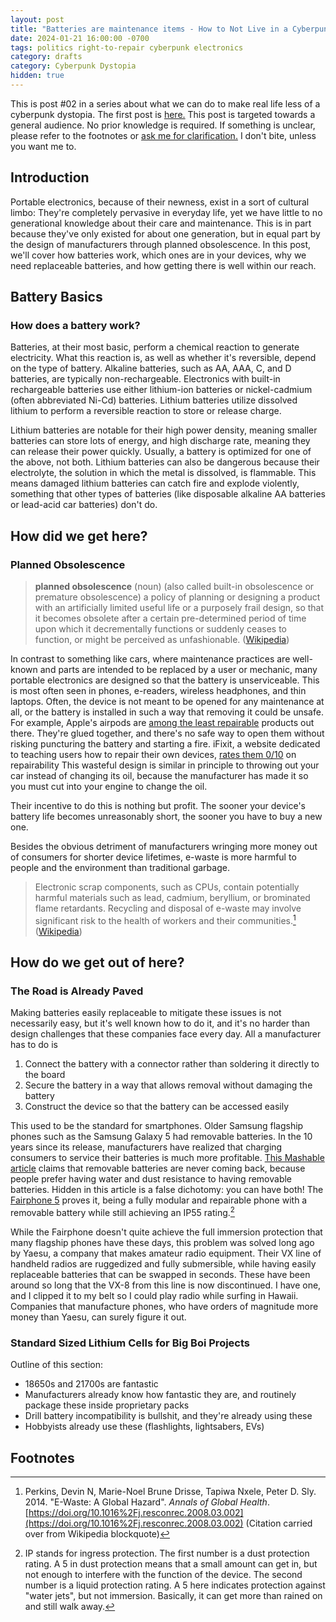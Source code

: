 ```yaml
---
layout: post
title: "Batteries are maintenance items - How to Not Live in a Cyberpunk Dystopia #02"
date: 2024-01-21 16:00:00 -0700
tags: politics right-to-repair cyberpunk electronics
category: drafts
category: Cyberpunk Dystopia
hidden: true
--- 
```


This is post #02 in a series about what we can do to make real life less 
of a cyberpunk dystopia. The first post is 
[here.](https://sudo-nano.github.io/posts/Cyberpunk-Dystopia-00/) 
This post is targeted towards a general audience. No prior knowledge is required. 
If something is unclear, please refer to the footnotes or 
[ask me for clarification.](https://sudo-nano.github.io/about/)
I don't bite, unless you want me to.


## Introduction

Portable electronics, because of their newness, exist in a sort of cultural 
limbo: 
They're completely pervasive in everyday life, yet we have little to no 
generational knowledge about their care and maintenance. 
This is in part because they've only existed for about one generation, but in 
equal part by the design of manufacturers through planned obsolescence.
In this post, we'll cover how batteries work, which ones are in your devices,
why we need replaceable batteries, and how getting there is well within our 
reach.

## Battery Basics

### How does a battery work? 
Batteries, at their most basic, perform a chemical reaction to generate 
electricity. 
What this reaction is, as well as whether it's reversible, depend on the type of 
battery. 
Alkaline batteries, such as AA, AAA, C, and D batteries, are typically non-rechargeable.
Electronics with built-in rechargeable batteries use either lithium-ion batteries or
nickel-cadmium (often abbreviated Ni-Cd) batteries.
Lithium batteries utilize dissolved lithium to perform a reversible reaction to 
store or release charge. 
<!-- TODO: Find a citation for how lithium batteries work -->

Lithium batteries are notable for their high power density, meaning smaller 
batteries can store lots of energy, and high discharge rate, meaning they can 
release their power quickly. 
Usually, a battery is optimized for one of the above, not both. 
Lithium batteries can also be dangerous because their electrolyte, the solution
in which the metal is dissolved, is flammable. This means damaged lithium 
batteries can catch fire and explode violently, something that other types of 
batteries (like disposable alkaline AA batteries or lead-acid car batteries) don't do.

## How did we get here? 

### Planned Obsolescence
> **planned obsolescence** (noun)
> (also called built-in obsolescence or premature obsolescence) a policy of planning or designing a product with an artificially limited useful life or a purposely frail design, so that it becomes obsolete after a certain pre-determined period of time upon which it decrementally functions or suddenly ceases to function, or might be perceived as unfashionable. ([Wikipedia](https://en.wikipedia.org/wiki/Planned_obsolescence))

In contrast to something like cars, where maintenance practices are well-known 
and parts are intended to be replaced by a user or mechanic, many portable 
electronics are designed so that the battery is unserviceable. 
This is most often seen in phones, e-readers, wireless headphones, and thin laptops.
Often, the device is not meant to be opened for any 
maintenance at all, or the battery is installed in such a way that removing 
it could be unsafe. For example, Apple's airpods are 
[among the least repairable](https://www.vice.com/en/article/airpods-are-a-tragedy/)
products out there. They're glued together, and there's no safe way to open them
without risking puncturing the battery and starting a fire. 
iFixit, a website dedicated to teaching users how to repair their own devices,
[rates them 0/10](https://www.ifixit.com/Device/AirPods) on repairability
This wasteful design is similar in principle to throwing out your car instead of
changing its oil, because the manufacturer has made it so you must cut into
your engine to change the oil.

Their incentive to do this is nothing but profit.
The sooner your device's battery life becomes unreasonably short, the sooner you
have to buy a new one. 

Besides the obvious detriment of manufacturers 
wringing more money out of consumers for shorter device lifetimes, e-waste is more 
harmful to people and the environment than traditional garbage. 

> Electronic scrap components, such as CPUs, contain potentially harmful materials 
> such as lead, cadmium, beryllium, or brominated flame retardants. Recycling and 
> disposal of e-waste may involve significant risk to the health of workers and 
> their communities.[^2] ([Wikipedia](https://en.wikipedia.org/wiki/Electronic_waste#Definition))

## How do we get out of here?
### The Road is Already Paved
Making batteries easily replaceable to mitigate these issues is not necessarily easy, but
it's well known how to do it, and it's no harder than design challenges that these companies
face every day.
All a manufacturer has to do is
1. Connect the battery with a connector rather than soldering it directly to the board
2. Secure the battery in a way that allows removal without damaging the battery
3. Construct the device so that the battery can be accessed easily

This used to be the standard for smartphones. Older Samsung flagship 
phones such as the Samsung Galaxy 5 had removable batteries. 
In the 10 years since its release, manufacturers have realized that charging 
consumers to service their batteries is much more profitable. 
[This Mashable article](https://mashable.com/article/why-phones-cant-have-removable-batteries-anymore)
claims that removable batteries are never coming back, because people prefer having 
water and dust resistance to having removable batteries. Hidden in this article is
a false dichotomy: you can have both! The [Fairphone 5](https://shop.fairphone.com/fairphone-5)
proves it, being a fully modular and repairable phone with a removable battery while
still achieving an IP55 rating.[^3]

While the Fairphone doesn't quite achieve the full immersion protection that many
flagship phones have these days, this problem was solved long ago by Yaesu, a
company that makes amateur radio equipment. Their VX line of handheld radios 
are ruggedized
and fully submersible, while having easily replaceable batteries that can be
swapped in seconds. These have been around so long that the VX-8 from this line 
is now discontinued. I have one, and I clipped it to my belt
so I could play radio while surfing in Hawaii. Companies that manufacture phones,
who have orders of magnitude more money than Yaesu, can surely figure it out.


### Standard Sized Lithium Cells for Big Boi Projects
Outline of this section:
- 18650s and 21700s are fantastic
- Manufacturers already know how fantastic they are, and routinely package these inside proprietary packs
- Drill battery incompatibility is bullshit, and they're already using these
- Hobbyists already use these (flashlights, lightsabers, EVs)

## Footnotes

[^1]: **Planned obsolescence** (also called built-in obsolescence or premature obsolescence) is a policy of planning or designing a product with an artificially limited useful life or a purposely frail design, so that it becomes obsolete after a certain pre-determined period of time upon which it decrementally functions or suddenly ceases to function, or might be perceived as unfashionable. ([Wikipedia](https://en.wikipedia.org/wiki/Planned_obsolescence))

[^2]: Perkins, Devin N, Marie-Noel Brune Drisse, Tapiwa Nxele, Peter D. Sly. 2014. "E-Waste: A Global Hazard". *Annals of Global Health*. [https://doi.org/10.1016%2Fj.resconrec.2008.03.002](https://doi.org/10.1016%2Fj.resconrec.2008.03.002) (Citation carried over from Wikipedia blockquote)

[^3]: IP stands for ingress protection. The first number is a dust protection rating. A 5 in dust protection means that a small amount can get in, but not enough to interfere with the function of the device. The second number is a liquid protection rating. A 5 here indicates protection against "water jets", but not immersion. Basically, it can get more than rained on and still walk away.
